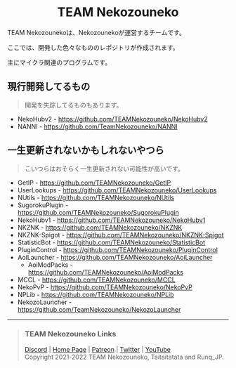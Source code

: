 <h1 align="center">TEAM Nekozouneko</h1>
TEAM Nekozounekoは、Nekozounekoが運営するチームです。

ここでは、開発した色々なもののレポジトリが作成されます。

主にマイクラ関連のプログラムです。

## 現行開発してるもの
> 開発を失踪してるものもあります。
* NekoHubv2 - https://github.com/TEAMNekozouneko/NekoHubv2
* NANNI - https://github.com/TeamNekozouneko/NANNI

## 一生更新されないかもしれないやつら
> こいつらはおそらく一生更新されない可能性が高いです。
* GetIP - https://github.com/TEAMNekozouneko/GetIP
* UserLookups - https://github.com/TEAMNekozouneko/UserLookups
* NUtils - https://github.com/TEAMNekozouneko/NUtils
* SugorokuPlugin - https://github.com/TEAMNekozouneko/SugorokuPlugin
* NekoHubv1 - https://github.com/TEAMNekozouneko/NekoHubv1
* NKZNK - https://github.com/TEAMNekozouneko/NKZNK
* NKZNK-Spigot - https://github.com/TEAMNekozouneko/NKZNK-Spigot
* StatisticBot - https://github.com/TEAMNekozouneko/StatisticBot
* PluginControl - https://github.com/TEAMNekozouneko/PluginControl
* AoiLauncher - https://github.com/TEAMNekozouneko/AoiLauncher
  * AoiModPacks - https://github.com/TEAMNekozouneko/AoiModPacks
* MCCL - https://github.com/TEAMNekozouneko/MCCL
* NekoPvP - https://github.com/TEAMNekozouneko/NekoPvP
* NPLib - https://github.com/TEAMNekozouneko/NPLib
* NekozoLauncher - https://github.com/TeamNekozouneko/NekozoLauncher

***

> ### TEAM Nekozouneko Links
> [Discord](https://nekozouneko.ddns.net/discord) | [Home Page](https://www.nekozouneko.com/) | [Patreon](https://patreon.com/TEAMNekozouneko) | [Twitter](https://twitter.com/TEAMNekozouneko) | [YouTube](https://youtube.com/TEAMNekozouneko)<br>
> Copyright 2021-2022 TEAM Nekozouneko, Taitaitatata and Runq_JP.

